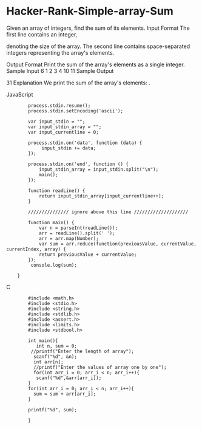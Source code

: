 # Hacker-Rank-Simple-array-Sum
Given an array of integers, find the sum of its elements.  Input Format  The first line contains an integer, 

denoting the size of the array.  The second line contains  space-separated integers representing the array's elements. 

Output Format  Print the sum of the array's elements as a single integer.  Sample Input  6 1 2 3 4 10 11 Sample Output  

31 Explanation  We print the sum of the array's elements: .

JavaScript


            process.stdin.resume();
            process.stdin.setEncoding('ascii');

            var input_stdin = "";
            var input_stdin_array = "";
            var input_currentline = 0;

            process.stdin.on('data', function (data) {
                 input_stdin += data;
            });

            process.stdin.on('end', function () {
                input_stdin_array = input_stdin.split("\n");
                main();    
            });

            function readLine() {
                return input_stdin_array[input_currentline++];
            }

            /////////////// ignore above this line ////////////////////

            function main() {
                var n = parseInt(readLine());
                arr = readLine().split(' ');
                arr = arr.map(Number);
                var sum = arr.reduce(function(previousValue, currentValue, currentIndex, array) {
                return previousValue + currentValue;
            });
             console.log(sum);

        }  


C

            #include <math.h>
            #include <stdio.h>
            #include <string.h>
            #include <stdlib.h>
            #include <assert.h>
            #include <limits.h>
            #include <stdbool.h>

            int main(){
               int n, sum = 0;
             //printf("Enter the length of array");
              scanf("%d", &n);
              int arr[n];
              //printf("Enter the values of array one by one");
              for(int arr_i = 0; arr_i < n; arr_i++){
               scanf("%d",&arr[arr_i]);
            }
            for(int arr_i = 0; arr_i < n; arr_i++){
              sum = sum + arr[arr_i];
            }

            printf("%d", sum);

            }
